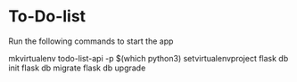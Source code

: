 # To-Do-list
Run the following commands to start the app

mkvirtualenv todo-list-api -p $(which python3)
setvirtualenvproject
flask db init
flask db migrate
flask db upgrade

